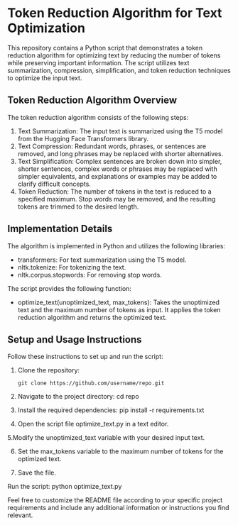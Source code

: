 # Token Reduction Algorithm for Text Optimization

This repository contains a Python script that demonstrates a token reduction algorithm for optimizing text by reducing the number of tokens while preserving important information. The script utilizes text summarization, compression, simplification, and token reduction techniques to optimize the input text.

## Token Reduction Algorithm Overview

The token reduction algorithm consists of the following steps:

1. Text Summarization: The input text is summarized using the T5 model from the Hugging Face Transformers library.
2. Text Compression: Redundant words, phrases, or sentences are removed, and long phrases may be replaced with shorter alternatives.
3. Text Simplification: Complex sentences are broken down into simpler, shorter sentences, complex words or phrases may be replaced with simpler equivalents, and explanations or examples may be added to clarify difficult concepts.
4. Token Reduction: The number of tokens in the text is reduced to a specified maximum. Stop words may be removed, and the resulting tokens are trimmed to the desired length.

## Implementation Details

The algorithm is implemented in Python and utilizes the following libraries:

- transformers: For text summarization using the T5 model.
- nltk.tokenize: For tokenizing the text.
- nltk.corpus.stopwords: For removing stop words.

The script provides the following function:

- optimize_text(unoptimized_text, max_tokens): Takes the unoptimized text and the maximum number of tokens as input. It applies the token reduction algorithm and returns the optimized text.

## Setup and Usage Instructions

Follow these instructions to set up and run the script:

1. Clone the repository:

   ```shell
   git clone https://github.com/username/repo.git

2. Navigate to the project directory: cd repo

3. Install the required dependencies:
    pip install -r requirements.txt

4. Open the script file optimize_text.py in a text editor.

5.Modify the unoptimized_text variable with your desired input text.

6. Set the max_tokens variable to the maximum number of tokens for the optimized text.

7. Save the file.

Run the script: 
  python optimize_text.py



Feel free to customize the README file according to your specific project requirements and include any additional information or instructions you find relevant.

